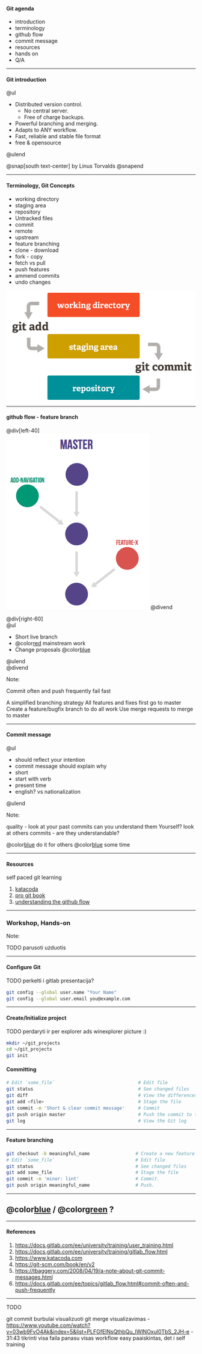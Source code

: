 #### Git agenda

- introduction
- terminology
- github flow
- commit message
- resources
- hands on
- Q/A

---

#### Git introduction

@ul

- Distributed version control.
  - No central server.
  - Free of charge backups.
- Powerful branching and merging.
- Adapts to ANY workflow.
- Fast, reliable and stable file format
- free & opensource

@ulend

@snap[south text-center]
by Linus Torvalds
@snapend

---

#### Terminology, Git Concepts

- working directory
- staging area
- repository
- Untracked files
- commit
- remote
- upstream
- feature branching
- clone - download
- fork - copy
- fetch vs pull
- push
  features
- ammend commits
- undo changes

![](assets/img/index1@2x.png)

---

#### github flow - feature branch

@div[left-40]
<br/>
![](assets/img/feature_branches.png)
@divend

@div[right-60]
<br/>
@ul

- Short live branch
- @color[red](Protect) mainstream work
- Change proposals @color[blue](ONLY!)

@ulend  
@divend

Note:

Commit often and push frequently fail fast

A simplified branching strategy
All features and fixes first go to master
Create a feature/bugfix branch to do all work
Use merge requests to merge to master

---

#### Commit message

@ul

- should reflect your intention
- commit message should explain why
- short
- start with verb
- present time
- english? vs nationalization

@ulend

Note:

quality - look at your past commits can you understand them Yourself?
look at others commits - are they understandable?

@color[blue](Quality:)
do it for others
@color[blue](invest) some time

---

#### Resources

self paced git learning

1. [katacoda](https://www.katacoda.com/courses/git)
1. [pro git book](https://git-scm.com/book/en/v2)
1. [understanding the github flow](https://guides.github.com/introduction/flow/)

---

### Workshop, Hands-on

Note:

TODO parusoti uzduotis

---

#### Configure Git

TODO perkelti i gitlab presentacija?

```bash
git config --global user.name "Your Name"
git config --global user.email you@example.com
```

---

#### Create/Initialize project

TODO perdaryti ir per explorer
ads winexplorer picture :)

```bash
mkdir ~/git_projects
cd ~/git_projects
git init
```

#### Committing

```bash
# Edit `some_file`                               # Edit file
git status                                       # See changed files
git diff                                         # View the differences
git add <file>                                   # Stage the file
git commit -m 'Short & clear commit message'     # Commit
git push origin master                           # Push the commit to the remote
git log                                          # View the Git log
```

---

#### Feature branching

```bash
git checkout -b meaningful_name                 # Create a new feature branch called "meaningful_name"
# Edit `some_file`                              # Edit file
git status                                      # See changed files
git add some_file                               # Stage the file
git commit -m 'minor: lint'                     # Commit.
git push origin meaningful_name                 # Push.
```

---

## @color[blue](Q) / @color[green](A) ?

---

#### References

1. <https://docs.gitlab.com/ee/university/training/user_training.html>
1. <https://docs.gitlab.com/ee/university/training/gitlab_flow.html>
1. <https://www.katacoda.com>
1. <https://git-scm.com/book/en/v2>
1. <https://tbaggery.com/2008/04/19/a-note-about-git-commit-messages.html>
1. <https://docs.gitlab.com/ee/topics/gitlab_flow.html#commit-often-and-push-frequently>

---

TODO

git commit burbulai visualizuoti
git merge visualizavimas - <https://www.youtube.com/watch?v=03wb9FvO4Ak&index=5&list=PLFGfElNsQthbQu_IWlNOxul0TbS_2JH-e> - 31:43 tikrinti visa faila panasu visas workflow easy paaiskintas, det i self training
